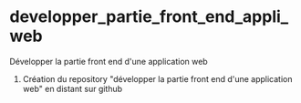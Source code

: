 # developper_partie_front_end_appli_web
Développer la partie front end d'une application web

1. Création du repository "développer la partie front end d'une application web" en distant sur github

